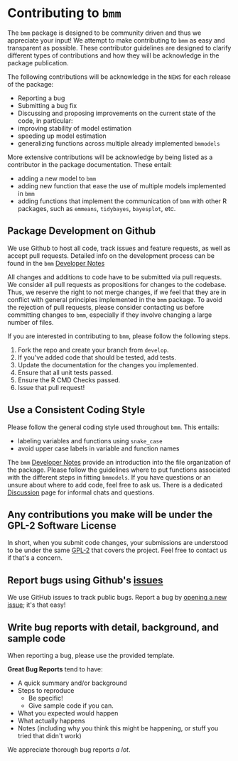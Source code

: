 # Contributing to `bmm`

The `bmm` package is designed to be community driven and thus we appreciate your input! We attempt to make contributing to `bmm` as easy and transparent as possible. These contributor guidelines are designed to clarify different types of contributions and how they will be acknowledge in the package publication.

The following contributions will be acknowledge in the `NEWS` for each release of the package:

-   Reporting a bug
-   Submitting a bug fix
-   Discussing and proposing improvements on the current state of the code, in particular:
-   improving stability of model estimation
-   speeding up model estimation
-   generalizing functions across multiple already implemented `bmmodels`

More extensive contributions will be acknowledge by being listed as a contributor in the package documentation. These entail:

-   adding a new model to `bmm`
-   adding new function that ease the use of multiple models implemented in `bmm`
-   adding functions that implement the communication of `bmm` with other R packages, such as `emmeans`, `tidybayes`, `bayesplot`, etc.

## Package Development on Github

We use Github to host all code, track issues and feature requests, as well as accept pull requests. Detailed info on the development process can be found in the `bmm` [Developer Notes](https://venpopov.github.io/bmm/dev/dev-notes/index.html)

All changes and additions to code have to be submitted via pull requests. We consider all pull requests as propositions for changes to the codebase. Thus, we reserve the right to not merge changes, if we feel that they are in conflict with general principles implemented in the `bmm` package. To avoid the rejection of pull requests, please consider contacting us before committing changes to `bmm`, especially if they involve changing a large number of files.

If you are interested in contributing to `bmm`, please follow the following steps.

1.  Fork the repo and create your branch from `develop`.
2.  If you've added code that should be tested, add tests.
3.  Update the documentation for the changes you implemented.
4.  Ensure that all unit tests passed.
5.  Ensure the R CMD Checks passed.
6.  Issue that pull request!

## Use a Consistent Coding Style

Please follow the general coding style used throughout `bmm`. This entails:

- labeling variables and functions using `snake_case`
- avoid upper case labels in variable and function names

The `bmm` [Developer Notes](https://venpopov.github.io/bmm/dev/dev-notes/index.html) provide an introduction into the file organization of the package. Please follow the guidelines where to put functions associated with the different steps in fitting `bmmodels`. If you have questions or an unsure about where to add code, feel free to ask us. There is a dedicated [Discussion](https://github.com/venpopov/bmm/discussions) page for informal chats and questions.

## Any contributions you make will be under the GPL-2 Software License

In short, when you submit code changes, your submissions are understood to be under the same [GPL-2](https://choosealicense.com/licenses/gpl-2.0/) that covers the project. Feel free to contact us if that's a concern.

## Report bugs using Github's [issues](https://github.com/venpopov/bmm/issues)

We use GitHub issues to track public bugs. Report a bug by [opening a new issue](https://github.com/venpopov/bmm/issues); it's that easy!

## Write bug reports with detail, background, and sample code

When reporting a bug, please use the provided template.

**Great Bug Reports** tend to have:

-   A quick summary and/or background
-   Steps to reproduce
    -   Be specific!
    -   Give sample code if you can.
-   What you expected would happen
-   What actually happens
-   Notes (including why you think this might be happening, or stuff you tried that didn't work)

We appreciate thorough bug reports *a lot*.
